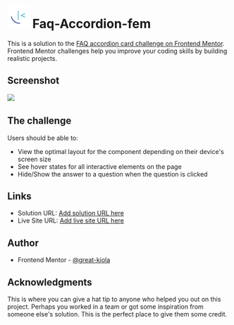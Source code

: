 # <img src="./assets/frontend-mentor.png" title="Frontend Mentor" alt="Frontend Mentor logo" width="50" height="50"/> Faq-Accordion-fem
This is a solution to the [FAQ accordion card challenge on Frontend Mentor](https://www.frontendmentor.io/challenges/faq-accordion-card-XlyjD0Oam). Frontend Mentor challenges help you improve your coding skills by building realistic projects. 

## Screenshot
![](./screenshot.jpg)

## The challenge

Users should be able to:
- View the optimal layout for the component depending on their device's screen size
- See hover states for all interactive elements on the page
- Hide/Show the answer to a question when the question is clicked


## Links

- Solution URL: [Add solution URL here](https://your-solution-url.com)
- Live Site URL: [Add live site URL here](https://your-live-site-url.com)

## Author
- Frontend Mentor - [@great-kiola](https://www.frontendmentor.io/profile/great-kiola)

## Acknowledgments
This is where you can give a hat tip to anyone who helped you out on this project. Perhaps you worked in a team or got some inspiration from someone else's solution. This is the perfect place to give them some credit.